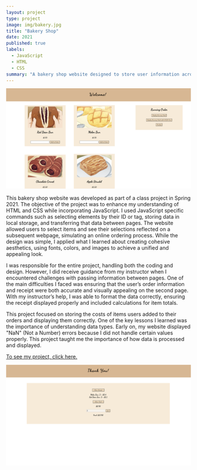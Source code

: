 ```yaml
---
layout: project
type: project
image: img/bakery.jpg
title: "Bakery Shop"
date: 2021
published: true
labels:
  - JavaScript
  - HTML
  - CSS
summary: "A bakery shop website designed to store user information across webpages using JavaScript."
---
```


<img class="img-fluid" src="../img/bread.png">

This bakery shop website was developed as part of a class project in Spring 2021. The objective of the project was to enhance my understanding of HTML and CSS while incorporating JavaScript. I used JavaScript specific commands such as selecting elements by their ID or tag, storing data in local storage, and transferring that data between pages. The website allowed users to select items and see their selections reflected on a subsequent webpage, simulating an online ordering process. While the design was simple, I applied what I learned about creating cohesive aesthetics, using fonts, colors, and images to achieve a unified and appealing look.

I was responsible for the entire project, handling both the coding and design. However, I did receive guidance from my instructor when I encountered challenges with passing information between pages. One of the main difficulties I faced was ensuring that the user’s order information and receipt were both accurate and visually appealing on the second page. With my instructor’s help, I was able to format the data correctly, ensuring the receipt displayed properly and included calculations for item totals.

This project focused on storing the costs of items users added to their orders and displaying them correctly. One of the key lessons I learned was the importance of understanding data types. Early on, my website displayed "NaN" (Not a Number) errors because I did not handle certain values properly. This project taught me the importance of how data is processed and displayed.

<a href="https://github.com/tiffanyduong1/bakeryshop"> To see my project, click here. </a>

<img class="img-fluid" src="../img/bread2.png">
